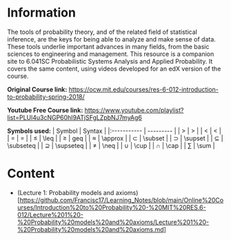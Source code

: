 # Information

The tools of probability theory, and of the related field of statistical inference, are the keys for being able to analyze and make sense of data. These tools underlie important advances in many fields, from the basic sciences to engineering and management. This resource is a companion site to 6.041SC Probabilistic Systems Analysis and Applied Probability. It covers the same content, using videos developed for an edX version of the course.


**Original Course link:** https://ocw.mit.edu/courses/res-6-012-introduction-to-probability-spring-2018/

**Youtube Free Course link:** https://www.youtube.com/playlist?list=PLUl4u3cNGP60hI9ATjSFgLZpbNJ7myAg6

**Symbols used:**
| Symbol      | Syntax    |
|:----------- | --------- |
| >           | >         |
| <           | <         |
| =           | =         |
| $\leq$      | \leq      |
| $\geq$      | geq       |
| $\approx$   | \approx   |
| $\subset$   | \subset   |
| $\supset$   | \supset   |
| $\subseteq$ | \subseteq |
| $\supseteq$ | \supseteq |
| $\neq$      | \neq      |
| $\cup$      | \cup      |
| $\cap$      | \cap      |
| $\sum$      | \sum      |

# Content

- (Lecture 1: Probability models and axioms)[https://github.com/Francisc17/Learning_Notes/blob/main/Online%20Courses/Introduction%20to%20Probability%20-%20MIT%20RES.6-012/Lecture%201%20-%20Probability%20models%20and%20axioms/Lecture%201%20-%20Probability%20models%20and%20axioms.md]

